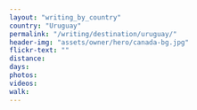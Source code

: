 ```yaml
---
layout: "writing_by_country"
country: "Uruguay"
permalink: "/writing/destination/uruguay/"
header-img: "assets/owner/hero/canada-bg.jpg"
flickr-text: ""
distance:
days:
photos:
videos:
walk:
---
```

